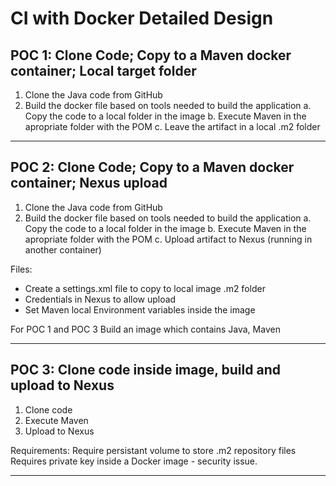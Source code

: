 # CI with Docker Detailed Design
## POC 1: Clone Code; Copy to a Maven docker container; Local target folder
1. Clone the Java code from GitHub
2. Build the docker file based on tools needed to build the application
a. Copy the code to a local folder in the image
b. Execute Maven in the apropriate folder with the POM
c. Leave the artifact in a local .m2 folder

----

## POC 2: Clone Code; Copy to a Maven docker container; Nexus upload
1. Clone the Java code from GitHub
2. Build the docker file based on tools needed to build the application
a. Copy the code to a local folder in the image
b. Execute Maven in the apropriate folder with the POM
c. Upload artifact to Nexus (running in another container)

Files:
- Create a settings.xml file to copy to local image .m2 folder
- Credentials in Nexus to allow upload
- Set Maven local Environment variables inside the image

For POC 1 and POC 3
Build an image which contains Java, Maven

----

## POC 3: Clone code inside image, build and upload to Nexus
1. Clone code
2. Execute Maven
3. Upload to Nexus

Requirements: 
Require persistant volume to store .m2 repository files
Requires private key inside a Docker image - security issue. 

----







